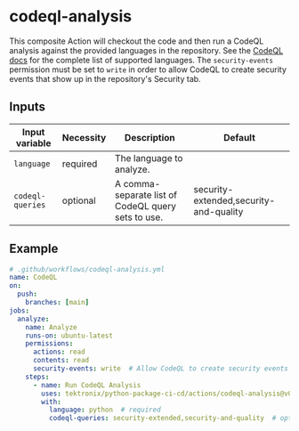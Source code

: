# codeql-analysis

This composite Action will checkout the code and then run a CodeQL analysis against the
provided languages in the repository. See the
[CodeQL docs](https://docs.github.com/en/code-security/code-scanning/creating-an-advanced-setup-for-code-scanning/customizing-your-advanced-setup-for-code-scanning#changing-the-languages-that-are-analyzed)
for the complete list of supported languages. The `security-events` permission must be set to
`write` in order to allow CodeQL to create security events that show up in the repository's Security tab.

## Inputs

| Input variable   | Necessity | Description                                        | Default                                |
| ---------------- | --------- | -------------------------------------------------- | -------------------------------------- |
| `language`       | required  | The language to analyze.                           |                                        |
| `codeql-queries` | optional  | A comma-separate list of CodeQL query sets to use. | security-extended,security-and-quality |

## Example

```yaml
# .github/workflows/codeql-analysis.yml
name: CodeQL
on:
  push:
    branches: [main]
jobs:
  analyze:
    name: Analyze
    runs-on: ubuntu-latest
    permissions:
      actions: read
      contents: read
      security-events: write  # Allow CodeQL to create security events
    steps:
      - name: Run CodeQL Analysis
        uses: tektronix/python-package-ci-cd/actions/codeql-analysis@v0.1.0
        with:
          language: python  # required
          codeql-queries: security-extended,security-and-quality  # optional
```
